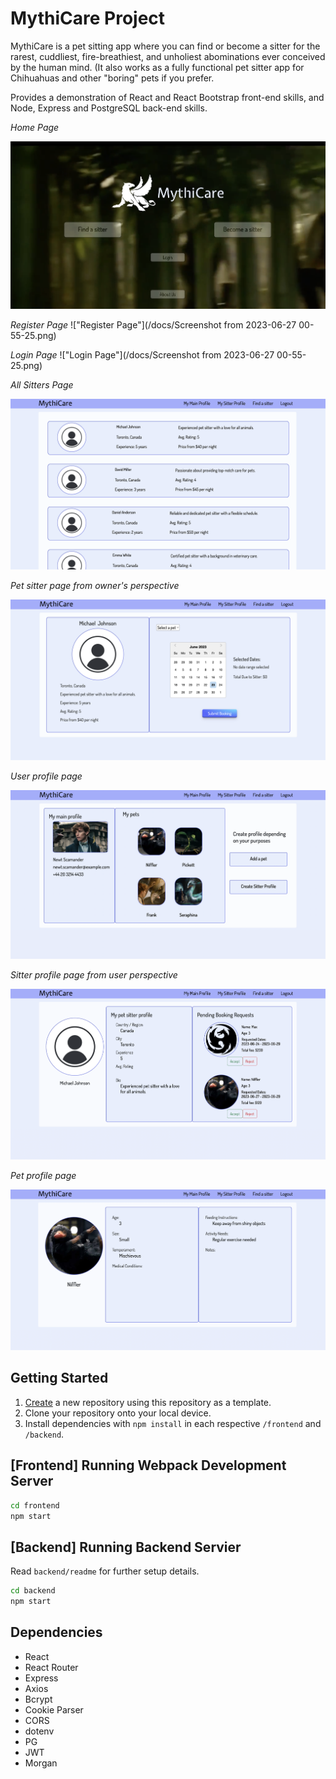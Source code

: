 # MythiCare Project

MythiCare is a pet sitting app where you can find or become a sitter for the rarest, cuddliest, fire-breathiest, and unholiest abominations ever conceived by the human mind. (It also works as a fully functional pet sitter app for Chihuahuas and other "boring" pets if you prefer.

Provides a demonstration of React and React Bootstrap front-end skills, and Node, Express and PostgreSQL back-end skills.

<em>Home Page</em>

!["Home Page"](https://github.com/BGriffin99/Pet-sitting-app/blob/main/docs/Screenshot%202023-06-23%20at%208.17.19%20PM.png?raw=true)

<em>Register Page</em>
!["Register Page"](/docs/Screenshot from 2023-06-27 00-55-25.png)

<em>Login Page</em>
!["Login Page"](/docs/Screenshot from 2023-06-27 00-55-25.png)

<em>All Sitters Page</em>

!["All Sitters Page"](https://github.com/BGriffin99/Pet-sitting-app/blob/main/docs/Screenshot%202023-06-23%20at%208.17.36%20PM.png?raw=true)

<em>Pet sitter page from owner's perspective</em>

!["Pet sitter page"](https://github.com/BGriffin99/Pet-sitting-app/blob/main/docs/Screenshot%202023-06-23%20at%208.17.51%20PM.png?raw=true)

<em>User profile page</em>

!["User profile page"](https://github.com/BGriffin99/Pet-sitting-app/blob/main/docs/Screenshot%202023-06-23%20at%208.18.02%20PM.png?raw=true)

<em>Sitter profile page from user perspective</em>

!["Sitter profile page"](https://github.com/BGriffin99/Pet-sitting-app/blob/main/docs/Screenshot%202023-06-23%20at%208.18.22%20PM.png?raw=true)

<em>Pet profile page</em>

!["Pet profile page"](https://github.com/BGriffin99/Pet-sitting-app/blob/main/docs/Screenshot%202023-06-23%20at%208.19.12%20PM.png?raw=true)

## Getting Started

1. [Create](https://docs.github.com/en/repositories/creating-and-managing-repositories/creating-a-repository-from-a-template) a new repository using this repository as a template.
2. Clone your repository onto your local device.
3. Install dependencies with `npm install` in each respective `/frontend` and `/backend`.

## [Frontend] Running Webpack Development Server

```sh
cd frontend
npm start
```

## [Backend] Running Backend Servier

Read `backend/readme` for further setup details.

```sh
cd backend
npm start
```

## Dependencies

- React
- React Router
- Express
- Axios
- Bcrypt
- Cookie Parser
- CORS
- dotenv
- PG
- JWT
- Morgan

